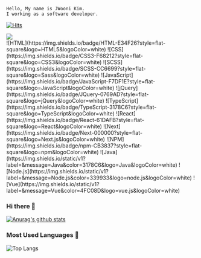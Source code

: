 ```
Hello, My name is JWooni Kim.
I working as a software developer.
```

[![Hits](https://hits.seeyoufarm.com/api/count/incr/badge.svg?url=https%3A%2F%2Fgithub.com%2Fleemember&count_bg=%23FDC8F8CB&title_bg=%23F54D4D96&icon=smugmug.svg&icon_color=%23E7E7E7&title=hits&edge_flat=false)](https://github.com/jwooni)

<img src="http://file3.instiz.net/data/file3/2018/10/18/e/e/f/eefb98e45db62515c72114eb005e5f16.gif">

<div>
![HTML](https://img.shields.io/badge/HTML-E34F26?style=flat-square&logo=HTML5&logoColor=white)
![CSS](https://img.shields.io/badge/CSS3-F68212?style=flat-square&logo=CSS3&logoColor=white)
![SCSS](https://img.shields.io/badge/SCSS-CC6699?style=flat-square&logo=Sass&logoColor=white)
![JavaScript](https://img.shields.io/badge/JavaScript-F7DF1E?style=flat-square&logo=JavaScript&logoColor=white)
![jQuery](https://img.shields.io/badge/JQuery-0769AD?style=flat-square&logo=jQuery&logoColor=white)
![TypeScript](https://img.shields.io/badge/TypeScript-3178C6?style=flat-square&logo=TypeScript&logoColor=white)
![React](https://img.shields.io/badge/React-61DAFB?style=flat-square&logo=React&logoColor=white)
![Next](https://img.shields.io/badge/Next-000000?style=flat-square&logo=Next.js&logoColor=white)
![NPM](https://img.shields.io/badge/npm-CB3837?style=flat-square&logo=npm&logoColor=white)
![Java](https://img.shields.io/static/v1?label=&message=Java&color=3178C6&logo=Java&logoColor=white)
<!-- ![Javascript](https://img.shields.io/static/v1?label=&message=Javascript&color=F7DF1E&logo=javascript&logoColor=white) -->
![Node.js](https://img.shields.io/static/v1?label=&message=Node.js&color=339933&logo=node.js&logoColor=white)
<!-- ![React](https://img.shields.io/static/v1?label=&message=React&color=61DAFB&logo=react&logoColor=white) -->
![Vue](https://img.shields.io/static/v1?label=&message=Vue&color=4FC08D&logo=vue.js&logoColor=white)
</div>   


### Hi there 👋
[![Anurag's github stats](https://github-readme-stats.vercel.app/api?username=JWooni&count_private=true)](https://github.com/anuraghazra/github-readme-stats)

### Most Used Languages 💬
![Top Langs](https://github-readme-stats.vercel.app/api/top-langs/?username=JWooni&count_private=true&layout=compact&hide=csharp)



<!--
###
[![SolvedAC tier](http://mazassumnida.wtf/api/generate_badge?boj=wjddns59)](https://solved.ac/)
-->

<!--
**Jwooni/JWooni** is a ✨ _special_ ✨ repository because its `README.md` (this file) appears on your GitHub profile.
Here are some ideas to get you started:
- 🔭 I’m currently working on ...
- 🌱 I’m currently learning ...
- 👯 I’m looking to collaborate on ...
- 🤔 I’m looking for help with ...
- 💬 Ask me about ...
- 📫 How to reach me: ...
- 😄 Pronouns: ...
- ⚡ Fun fact: ...
-->

